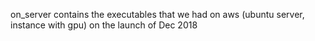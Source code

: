 on_server contains the executables that we had on aws (ubuntu server, instance with gpu) on the launch of Dec 2018
